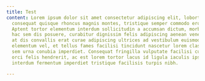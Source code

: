 ```yaml
---
title: Test
content: Lorem ipsum dolor sit amet consectetur adipiscing elit, lobortis accumsan
  consequat quisque rhoncus magnis montes, tristique semper commodo eros mus sociis.
  Aptent tortor elementum interdum sollicitudin a accumsan dictum, morbi integer etiam
  hac sem dis posuere, curabitur dignissim felis adipiscing aenean venenatis. Ante
  at dis convallis erat curae adipiscing ultrices ad vestibulum euismod lacinia dictumst
  elementum vel, et tellus fames facilisi tincidunt nascetur lorem class vehicula
  sem urna conubia imperdiet. Consequat fringilla vulputate facilisi cum erat cras
  orci felis hendrerit, ac est lorem tortor lacus id ligula iaculis ipsum, viverra
  interdum fermentum imperdiet tristique facilisis turpis nibh.

---
```

